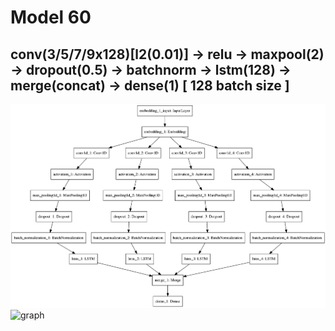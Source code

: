 # Model 60
## conv(3/5/7/9x128)[l2(0.01)] -> relu -> maxpool(2) -> dropout(0.5) -> batchnorm -> lstm(128) -> merge(concat) -> dense(1)  [ 128 batch size ]
![diagram](https://github.com/ayenter/imdb_mud/blob/master/model_60/m60_diagram.png)
![graph](https://github.com/ayenter/imdb_mud/blob/master/model_60/m60_r1_e10_graph.png)